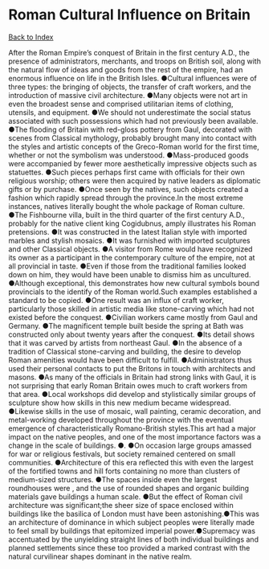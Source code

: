 # Roman Cultural Influence on Britain
[Back to Index](https://github.com/windows10010/tpoExtractor/blob/master/README.md)

After the Roman Empire’s conquest of Britain in the first century A.D., the presence of administrators, merchants, and troops on British soil, along with the natural flow of ideas and goods from the rest of the empire, had an enormous influence on life in the British Isles. ●Cultural influences were of three types: the bringing of objects, the transfer of craft workers, and the introduction of massive civil architecture. ●Many objects were not art in even the broadest sense and comprised utilitarian items of clothing, utensils, and equipment. ●We should not underestimate the social status associated with such possessions which had not previously been available. ●The flooding of Britain with red-gloss pottery from Gaul, decorated with scenes from Classical mythology, probably brought many into contact with the styles and artistic concepts of the Greco-Roman world for the first time, whether or not the symbolism was understood. ●Mass-produced goods were accompanied by fewer more aesthetically impressive objects such as statuettes. ●Such pieces perhaps first came with officials for their own religious worship; others were then acquired by native leaders as diplomatic gifts or by purchase. ●Once seen by the natives, such objects created a fashion which rapidly spread through the province.In the most extreme instances, natives literally bought the whole package of Roman culture. ●The Fishbourne villa, built in the third quarter of the first century A.D., probably for the native client king Cogidubnus, amply illustrates his Roman pretensions. ●It was constructed in the latest Italian style with imported marbles and stylish mosaics. ●It was furnished with imported sculptures and other Classical objects. ●A visitor from Rome would have recognized its owner as a participant in the contemporary culture of the empire, not at all provincial in taste. ●Even if those from the traditional families looked down on him, they would have been unable to dismiss him as uncultured. ●Although exceptional, this demonstrates how new cultural symbols bound provincials to the identify of the Roman world.Such examples established a standard to be copied. ●One result was an influx of craft worker, particularly those skilled in artistic media like stone-carving which had not existed before the conquest. ●Civilian workers came mostly from Gaul and Germany. ●The magnificent temple built beside the spring at Bath was constructed only about twenty years after the conquest. ●Its detail shows that it was carved by artists from northeast Gaul. ●In the absence of a tradition of Classical stone-carving and building, the desire to develop Roman amenities would have been difficult to fulfill. ●Administrators thus used their personal contacts to put the Britons in touch with architects and masons. ●As many of the officials in Britain had strong links with Gaul, it is not surprising that early Roman Britain owes much to craft workers from that area. ●Local workshops did develop and stylistically similar groups of sculpture show how skills in this new medium became widespread. ●Likewise skills in the use of mosaic, wall painting, ceramic decoration, and metal-working developed throughout the province with the eventual emergence of characteristically Romano-British styles.This art had a major impact on the native peoples, and one of the most importance factors was a change in the scale of buildings. ●. ●On occasion large groups amassed for war or religious festivals, but society remained centered on small communities. ●Architecture of this era reflected this with even the largest of the fortified towns and hill forts containing no more than clusters of medium-sized structures. ●The spaces inside even the largest roundhouses were , and the use of rounded shapes and organic building materials gave buildings a human scale. ●But the effect of Roman civil architecture was significant;the sheer size of space enclosed within buildings like the basilica of London must have been astonishing.●This was an architecture of dominance in which subject peoples were literally made to feel small by buildings that epitomized imperial power.●Supremacy was accentuated by the unyielding straight lines of both individual buildings and planned settlements since these too provided a marked contrast with the natural curvilinear shapes dominant in the native realm.